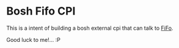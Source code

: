 # Bosh Fifo CPI

This is a intent of building a bosh external cpi that can talk to [FiFo](https://project-fifo.net).

Good luck to me!... :P

